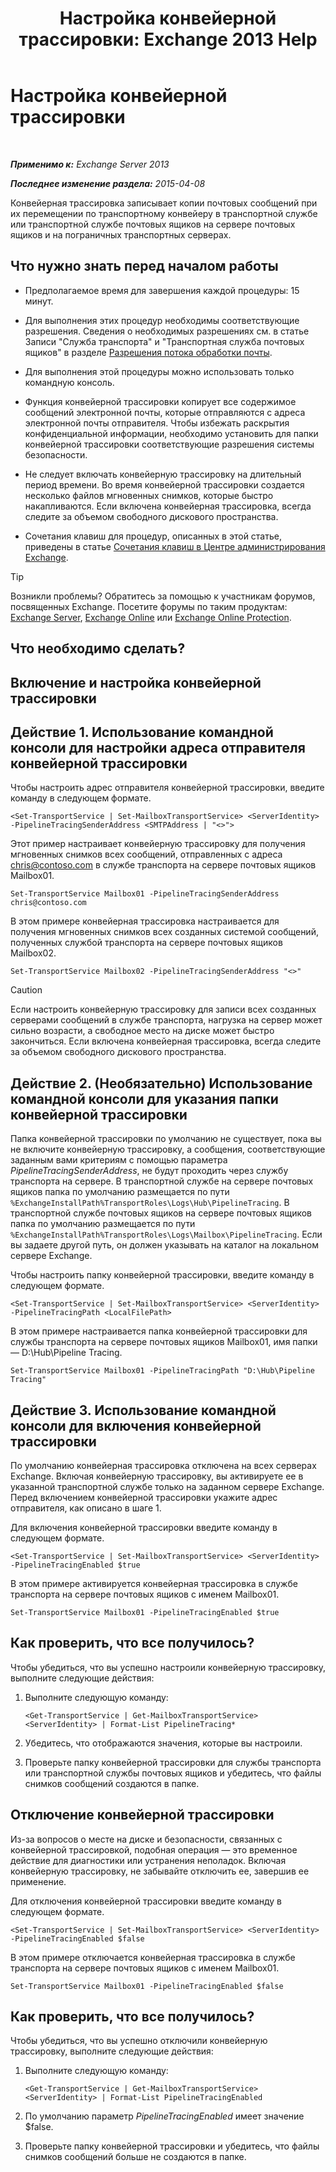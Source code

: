 ﻿---
title: 'Настройка конвейерной трассировки: Exchange 2013 Help'
TOCTitle: Настройка конвейерной трассировки
ms:assetid: 10293c83-2157-474e-840d-942e064a4672
ms:mtpsurl: https://technet.microsoft.com/ru-ru/library/JJ916678(v=EXCHG.150)
ms:contentKeyID: 52061203
ms.date: 04/30/2018
mtps_version: v=EXCHG.150
ms.translationtype: HT
---

# Настройка конвейерной трассировки

 

_**Применимо к:** Exchange Server 2013_

_**Последнее изменение раздела:** 2015-04-08_

Конвейерная трассировка записывает копии почтовых сообщений при их перемещении по транспортному конвейеру в транспортной службе или транспортной службе почтовых ящиков на сервере почтовых ящиков и на пограничных транспортных серверах.

## Что нужно знать перед началом работы

  - Предполагаемое время для завершения каждой процедуры: 15 минут.

  - Для выполнения этих процедур необходимы соответствующие разрешения. Сведения о необходимых разрешениях см. в статье Записи "Служба транспорта" и "Транспортная служба почтовых ящиков" в разделе [Разрешения потока обработки почты](mail-flow-permissions-exchange-2013-help.md).

  - Для выполнения этой процедуры можно использовать только командную консоль.

  - Функция конвейерной трассировки копирует все содержимое сообщений электронной почты, которые отправляются с адреса электронной почты отправителя. Чтобы избежать раскрытия конфиденциальной информации, необходимо установить для папки конвейерной трассировки соответствующие разрешения системы безопасности.

  - Не следует включать конвейерную трассировку на длительный период времени. Во время конвейерной трассировки создается несколько файлов мгновенных снимков, которые быстро накапливаются. Если включена конвейерная трассировка, всегда следите за объемом свободного дискового пространства.

  - Сочетания клавиш для процедур, описанных в этой статье, приведены в статье [Сочетания клавиш в Центре администрирования Exchange](keyboard-shortcuts-in-the-exchange-admin-center-exchange-online-protection-help.md).

> [!TIP]  
> Возникли проблемы? Обратитесь за помощью к участникам форумов, посвященных Exchange. Посетите форумы по таким продуктам: <a href="https://go.microsoft.com/fwlink/p/?linkid=60612">Exchange Server</a>, <a href="https://go.microsoft.com/fwlink/p/?linkid=267542">Exchange Online</a> или <a href="https://go.microsoft.com/fwlink/p/?linkid=285351">Exchange Online Protection</a>.


## Что необходимо сделать?

## Включение и настройка конвейерной трассировки

## Действие 1. Использование командной консоли для настройки адреса отправителя конвейерной трассировки

Чтобы настроить адрес отправителя конвейерной трассировки, введите команду в следующем формате.

    <Set-TransportService | Set-MailboxTransportService> <ServerIdentity> -PipelineTracingSenderAddress <SMTPAddress | "<>">

Этот пример настраивает конвейерную трассировку для получения мгновенных снимков всех сообщений, отправленных с адреса chris@contoso.com в службе транспорта на сервере почтовых ящиков Mailbox01.

    Set-TransportService Mailbox01 -PipelineTracingSenderAddress chris@contoso.com

В этом примере конвейерная трассировка настраивается для получения мгновенных снимков всех созданных системой сообщений, полученных службой транспорта на сервере почтовых ящиков Mailbox02.

    Set-TransportService Mailbox02 -PipelineTracingSenderAddress "<>"

> [!CAUTION]  
> Если настроить конвейерную трассировку для записи всех созданных серверами сообщений в службе транспорта, нагрузка на сервер может сильно возрасти, а свободное место на диске может быстро закончиться. Если включена конвейерная трассировка, всегда следите за объемом свободного дискового пространства.


## Действие 2. (Необязательно) Использование командной консоли для указания папки конвейерной трассировки

Папка конвейерной трассировки по умолчанию не существует, пока вы не включите конвейерную трассировку, а сообщения, соответствующие заданным вами критериям с помощью параметра *PipelineTracingSenderAddress*, не будут проходить через службу транспорта на сервере. В транспортной службе на сервере почтовых ящиков папка по умолчанию размещается по пути `%ExchangeInstallPath%TransportRoles\Logs\Hub\PipelineTracing`. В транспортной службе почтовых ящиков на сервере почтовых ящиков папка по умолчанию размещается по пути `%ExchangeInstallPath%TransportRoles\Logs\Mailbox\PipelineTracing`. Если вы задаете другой путь, он должен указывать на каталог на локальном сервере Exchange.

Чтобы настроить папку конвейерной трассировки, введите команду в следующем формате.

    <Set-TransportService | Set-MailboxTransportService> <ServerIdentity> -PipelineTracingPath <LocalFilePath>

В этом примере настраивается папка конвейерной трассировки для службы транспорта на сервере почтовых ящиков Mailbox01, имя папки — D:\\Hub\\Pipeline Tracing.

    Set-TransportService Mailbox01 -PipelineTracingPath "D:\Hub\Pipeline Tracing"

## Действие 3. Использование командной консоли для включения конвейерной трассировки

По умолчанию конвейерная трассировка отключена на всех серверах Exchange. Включая конвейерную трассировку, вы активируете ее в указанной транспортной службе только на заданном сервере Exchange. Перед включением конвейерной трассировки укажите адрес отправителя, как описано в шаге 1.

Для включения конвейерной трассировки введите команду в следующем формате.

    <Set-TransportService | Set-MailboxTransportService> <ServerIdentity> -PipelineTracingEnabled $true

В этом примере активируется конвейерная трассировка в службе транспорта на сервере почтовых ящиков с именем Mailbox01.

    Set-TransportService Mailbox01 -PipelineTracingEnabled $true

## Как проверить, что все получилось?

Чтобы убедиться, что вы успешно настроили конвейерную трассировку, выполните следующие действия:

1.  Выполните следующую команду:
    
        <Get-TransportService | Get-MailboxTransportService> <ServerIdentity> | Format-List PipelineTracing*

2.  Убедитесь, что отображаются значения, которые вы настроили.

3.  Проверьте папку конвейерной трассировки для службы транспорта или транспортной службы почтовых ящиков и убедитесь, что файлы снимков сообщений создаются в папке.

## Отключение конвейерной трассировки

Из-за вопросов о месте на диске и безопасности, связанных с конвейерной трассировкой, подобная операция — это временное действие для диагностики или устранения неполадок. Включая конвейерную трассировку, не забывайте отключить ее, завершив ее применение.

Для отключения конвейерной трассировки введите команду в следующем формате.

    <Set-TransportService | Set-MailboxTransportService> <ServerIdentity> -PipelineTracingEnabled $false

В этом примере отключается конвейерная трассировка в службе транспорта на сервере почтовых ящиков с именем Mailbox01.

    Set-TransportService Mailbox01 -PipelineTracingEnabled $false

## Как проверить, что все получилось?

Чтобы убедиться, что вы успешно отключили конвейерную трассировку, выполните следующие действия:

1.  Выполните следующую команду:
    
        <Get-TransportService | Get-MailboxTransportService> <ServerIdentity> | Format-List PipelineTracingEnabled

2.  По умолчанию параметр *PipelineTracingEnabled* имеет значение $false.

3.  Проверьте папку конвейерной трассировки и убедитесь, что файлы снимков сообщений больше не создаются в папке.

